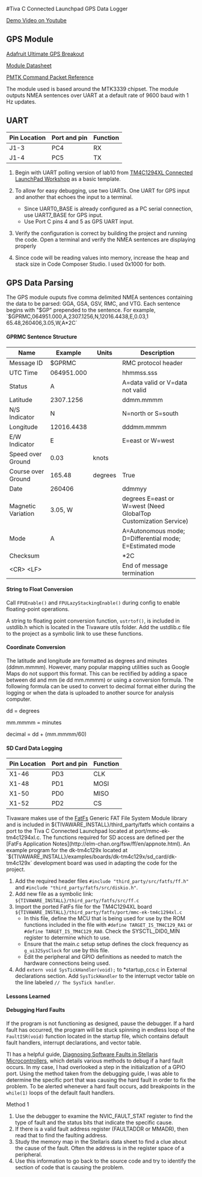 #Tiva C Connected Launchpad GPS Data Logger

[Demo Video on Youtube](http://youtu.be/Iqw6D-W27hI)

## GPS Module

[Adafruit Ultimate GPS Breakout](https://www.adafruit.com/products/746)

[Module Datasheet](https://www.adafruit.com/datasheets/GlobalTop-FGPMMOPA6H-Datasheet-V0A.pdf)

[PMTK Command Packet Reference](https://www.adafruit.com/datasheets/PMTK_A11.pdf)

The module used is based around the MTK3339 chipset. The module outputs NMEA sentences over UART at a default rate of 9600 baud with 1 Hz updates.

## UART

Pin Location  | Port and pin | Function
------------- | -------------|----------
J1-3          | PC4          | RX
J1-4          | PC5          | TX

1. Begin with UART polling version of lab10 from [TM4C1294XL Connected LaunchPad Workshop](http://processors.wiki.ti.com/index.php/Creating_IoT_Solutions_with_the_TM4C1294XL_Connected_LaunchPad_Workshop) as a basic template.
2. To allow for easy debugging, use two UARTs. One UART for GPS input and another that echoes the input to a terminal.
    * Since UART0_BASE is already configured as a PC serial connection, use UART7_BASE for GPS input.
    * Use Port C pins 4 and 5 as GPS UART input.

3. Verify the configuration is correct by building the project and running the code. Open a terminal and verify the NMEA sentences are displaying properly

4. Since code will be reading values into memory, increase the heap and stack size in Code Composer Studio. I used 0x1000 for both.

## GPS Data Parsing

The GPS module ouputs five comma delimited NMEA sentences containing the data to be parsed: GGA, GSA, GSV, RMC, and VTG. Each sentence begins with "$GP" prepended to the sentence. For example, `$GPRMC,064951.000,A,2307.1256,N,12016.4438,E,0.03,1 65.48,260406,3.05,W,A*2C`

#### GPRMC Sentence Structure

Name                  | Example    | Units   |  Description
----------------------|------------|---------|--------------
Message ID            | $GPRMC     |         | RMC protocol header
UTC Time              | 064951.000 |         | hhmmss.sss
Status                | A          |         | A=data valid or V=data not valid
Latitude              | 2307.1256  |         | ddmm.mmmm
N/S Indicator         | N          |         | N=north or S=south
Longitude             | 12016.4438 |         | dddmm.mmmm
E/W Indicator         | E          |         | E=east or W=west
Speed over Ground     | 0.03       | knots   |
Course over Ground    | 165.48     | degrees | True
Date                  | 260406     |         | ddmmyy
Magnetic Variation    | 3.05, W    |         | degrees E=east or W=west (Need GlobalTop Customization Service)
Mode                  | A          |         | A=Autonomous mode; D=Differential mode; E=Estimated mode
Checksum              |            |         | *2C
&lt;CR&gt; &lt;LF&gt; |            |         | End of message termination

#### String to Float Conversion
Call `FPUEnable()` and `FPULazyStackingEnable()` during config to enable floating-point operations.

A string to floating point conversion function, `ustrtof()`, is included in ustdlib.h which is located in the Tivaware utils folder.  Add the ustdlib.c file to the project as a symbolic link to use these functions.

#### Coordinate Conversion

The latitude and longitude are formatted as degrees and minutes (ddmm.mmmm). However, many popular mapping utilities such as Google Maps do not support this format. This can be rectified by adding a space between dd and mm (ie dd mm.mmmm) or using a conversion formula. The following formula can be used to convert to decimal format either during the logging or when the data is uploaded to another source for analysis computer.

dd = degrees

mm.mmmm = minutes

decimal = dd + (mm.mmmm/60)


#### SD Card Data Logging

Pin Location  | Port and pin | Function
------------- | -------------|----------
X1-46         | PD3          | CLK
X1-48         | PD1          | MOSI
X1-50         | PD0          | MISO
X1-52         | PD2          | CS

Tivaware makes use of the [FatFs](http://elm-chan.org/fsw/ff/00index_e.html) Generic FAT File System Module library and is included in ${TIVAWARE_INSTALL}/third_party/fatfs which contains a port to the Tiva C Connected Launchpad located at port/mmc-ek-tm4c1294xl.c. The functions required for SD access are defined per the [FatFs Application Notes](http://elm-chan.org/fsw/ff/en/appnote.html).  An example program for the dk-tm4c129x located at `${TIVAWARE_INSTALL}/examples/boards/dk-tm4c129x/sd_card/dk-tm4c129x` development board was used in adapting the code for the project.

1. Add the required header files `#include "third_party/src/fatfs/ff.h"` and `#include "third_party/fatfs/src/diskio.h"`.
2. Add new file as a symbolic link: `${TIVAWARE_INSTALL}/third_party/fatfs/src/ff.c`
3. Import the ported FatFs file for the TM4C1294XL board `${TIVAWARE_INSTALL}/third_party/fatfs/port/mmc-ek-tm4c1294xl.c`
    * In this file, define the MCU that is being used for use by the ROM functions included in the file with `#define TARGET_IS_TM4C129_RA1` or `#define TARGET_IS_TM4C129_RA0`. Check the SYSCTL_DID0_MIN register to determine which to use.
    * Ensure that the main.c setup setup defines the clock frequency as `g_ui32SysClock` for use by this file.
    * Edit the peripheral and GPIO definitions as needed to match the hardware connections being used.
4. Add `extern void SysTickHandler(void);` to *startup_ccs.c in External declarations section. Add `SysTickHandler` to the interrupt vector table on the line labeled `// The SysTick handler`.


#### Lessons Learned

#### Debugging Hard Faults
If the program is not functioning as designed, pause the debugger. If a hard fault has occurred, the program will be stuck spinning in endless loop of the `FaultISR(void)` function located in the startup file, which contains default fault handlers, interrupt declarations, and vector table.

TI has a helpful guide, [Diagnosing Software Faults in Stellaris Microcontrollers](http://www.ti.com/lit/an/spma043/spma043.pdf), which details various methods to debug if a hard fault occurs. In my case, I had overlooked a step in the initialization of a GPIO port. Using the method taken from the debugging guide, I was able to determine the specific port that was causing the hard fault in order to fix the problem. To be alerted whenever a hard fault occurs, add breakpoints in the `while(1)` loops of the default fault handlers.

Method 1

1. Use the debugger to examine the NVIC_FAULT_STAT register to find the type of fault and the status bits that indicate the specific cause.
2. If there is a valid fault address register (FAULTADDR or MMADR), then read that to find the faulting address.
3. Study the memory map in the Stellaris data sheet to find a clue about the cause of the fault. Often the address is in the register space of a peripheral.
4. Use this information to go back to the source code and try to identify the section of code that is causing the problem.
